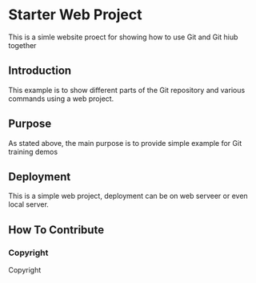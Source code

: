 # Starter Web Project

This is a simle website proect for 
showing how to use Git and Git hiub together

## Introduction

This example is to show different parts of
 the Git repository and various commands
 using a web project.

## Purpose

As stated above, the main purpose is to provide
simple example for Git training demos

## Deployment

This is a simple web project, deployment can be on
web serveer or even local server.

## How To Contribute

### Copyright

Copyright